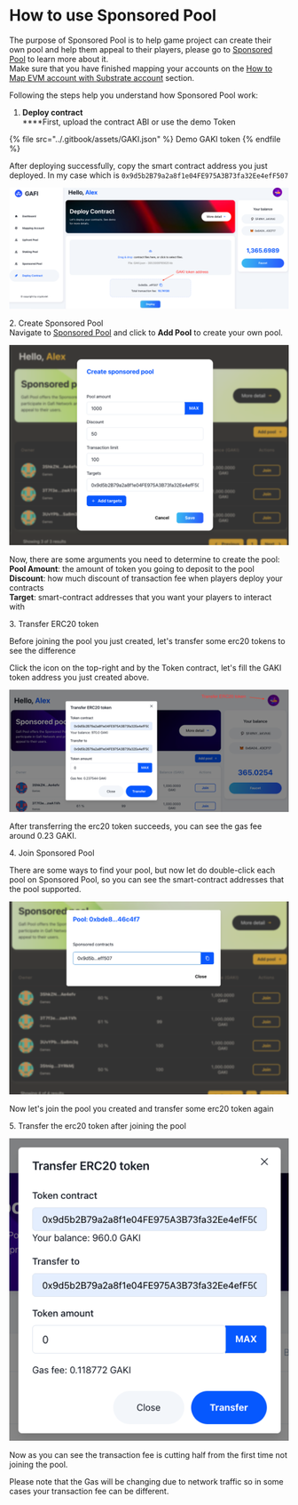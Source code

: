 # How to use Sponsored Pool

The purpose of Sponsored Pool is to help game project can create their own pool and help them appeal to their players, please go to [Sponsored Pool](https://wiki.gafi.network/learn/sponsored-pool) to learn more about it.\
Make sure that you have finished mapping your accounts on the [How to Map EVM account with Substrate account](https://wiki.gafi.network/how-to-guides/how-to-map-evm-account-with-substrate-account) section.&#x20;

Following the steps help you understand how Sponsored Pool work:

1. **Deploy contract**\
   ****First, upload the contract ABI or use the demo Token

{% file src="../.gitbook/assets/GAKI.json" %}
Demo GAKI token
{% endfile %}

After deploying successfully, copy the smart contract address you just deployed. In my case which is `0x9d5b2B79a2a8f1e04FE975A3B73fa32Ee4efF507`

![Get Gaki token address](../.gitbook/assets/get-token-address.png)

2\. Create Sponsored Pool\
Navigate to [Sponsored Pool](https://apps.gafi.network/admin/sponsored-pool) and click to **Add Pool** to create your own pool.

![Create your own pool](../.gitbook/assets/create-sponsored-pool.png)

Now, there are some arguments you need to determine to create the pool:\
**Pool Amount**: the amount of token you going to deposit to the pool\
**Discount**: how much discount of transaction fee when players deploy your contracts\
**Target**: smart-contract addresses that you want your players to interact with

3\. Transfer ERC20 token

Before joining the pool you just created, let's transfer some erc20 tokens to see the difference

Click the icon on the top-right and by the Token contract, let's fill the GAKI token address you just created above.

![Transfer GAKI token](../.gitbook/assets/transfer-erc20.png)

After transferring the erc20 token succeeds, you can see the gas fee around 0.23 GAKI.

4\. Join Sponsored Pool

There are some ways to find your pool, but now let do double-click each pool on Sponsored Pool, so you can see the smart-contract addresses that the pool supported.

![Find your pool by double-click](../.gitbook/assets/contract-supported.png)

Now let's join the pool you created and transfer some erc20 token again

5\. Transfer the erc20 token after joining the pool

![Transfer token after joining the pool](../.gitbook/assets/transfer-erc20-joined.png)

Now as you can see the transaction fee is cutting half from the first time not joining the pool.

Please note that the Gas will be changing due to network traffic so in some cases your transaction fee can be different.
